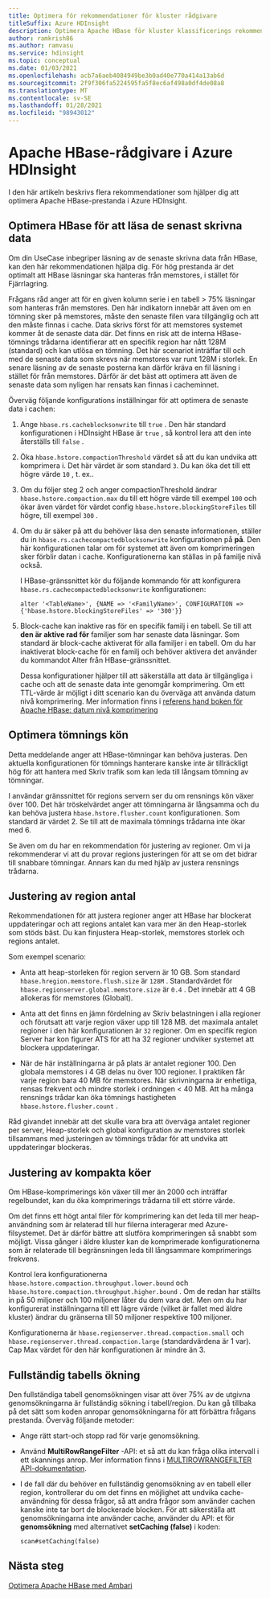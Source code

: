 ```yaml
---
title: Optimera för rekommendationer för kluster rådgivare
titleSuffix: Azure HDInsight
description: Optimera Apache HBase för kluster klassificerings rekommendationer i Azure HDInsight.
author: ramkrish86
ms.author: ramvasu
ms.service: hdinsight
ms.topic: conceptual
ms.date: 01/03/2021
ms.openlocfilehash: acb7a6aeb4084949be3b0ad40e770a414a13ab6d
ms.sourcegitcommit: 2f9f306fa5224595fa5f8ec6af498a0df4de08a8
ms.translationtype: MT
ms.contentlocale: sv-SE
ms.lasthandoff: 01/28/2021
ms.locfileid: "98943012"
---
```

# <a name="apache-hbase-advisories-in-azure-hdinsight"></a>Apache HBase-rådgivare i Azure HDInsight

I den här artikeln beskrivs flera rekommendationer som hjälper dig att optimera Apache HBase-prestanda i Azure HDInsight. 

## <a name="optimize-hbase-to-read-most-recently-written-data"></a>Optimera HBase för att läsa de senast skrivna data

Om din UseCase inbegriper läsning av de senaste skrivna data från HBase, kan den här rekommendationen hjälpa dig. För hög prestanda är det optimalt att HBase läsningar ska hanteras från memstores, i stället för Fjärrlagring.

Frågans råd anger att för en given kolumn serie i en tabell > 75% läsningar som hanteras från memstores. Den här indikatorn innebär att även om en tömning sker på memstores, måste den senaste filen vara tillgänglig och att den måste finnas i cache. Data skrivs först för att memstores systemet kommer åt de senaste data där. Det finns en risk att de interna HBase-tömnings trådarna identifierar att en specifik region har nått 128M (standard) och kan utlösa en tömning. Det här scenariot inträffar till och med de senaste data som skrevs när memstores var runt 128M i storlek. En senare läsning av de senaste posterna kan därför kräva en fil läsning i stället för från memstores. Därför är det bäst att optimera att även de senaste data som nyligen har rensats kan finnas i cacheminnet.

Överväg följande konfigurations inställningar för att optimera de senaste data i cachen:

1. Ange `hbase.rs.cacheblocksonwrite` till `true` . Den här standard konfigurationen i HDInsight HBase är `true` , så kontrol lera att den inte återställs till `false` .

2. Öka `hbase.hstore.compactionThreshold` värdet så att du kan undvika att komprimera i. Det här värdet är som standard `3`. Du kan öka det till ett högre värde `10` , t. ex..

3. Om du följer steg 2 och anger compactionThreshold ändrar `hbase.hstore.compaction.max` du till ett högre värde till exempel `100` och ökar även värdet för värdet config `hbase.hstore.blockingStoreFiles` till högre, till exempel `300` .

4. Om du är säker på att du behöver läsa den senaste informationen, ställer du in `hbase.rs.cachecompactedblocksonwrite` konfigurationen på **på**. Den här konfigurationen talar om för systemet att även om komprimeringen sker förblir datan i cache. Konfigurationerna kan ställas in på familje nivå också. 

   I HBase-gränssnittet kör du följande kommando för att konfigurera `hbase.rs.cachecompactedblocksonwrite` konfigurationen:
   
   ```
   alter '<TableName>', {NAME => '<FamilyName>', CONFIGURATION => {'hbase.hstore.blockingStoreFiles' => '300'}}
   ```

5. Block-cache kan inaktive ras för en specifik familj i en tabell. Se till att **den är aktive rad för** familjer som har senaste data läsningar. Som standard är block-cache aktiverat för alla familjer i en tabell. Om du har inaktiverat block-cache för en familj och behöver aktivera det använder du kommandot Alter från HBase-gränssnittet.

   Dessa konfigurationer hjälper till att säkerställa att data är tillgängliga i cache och att de senaste data inte genomgår komprimering. Om ett TTL-värde är möjligt i ditt scenario kan du överväga att använda datum nivå komprimering. Mer information finns i [referens hand boken för Apache HBase: datum nivå komprimering](https://hbase.apache.org/book.html#ops.date.tiered)  

## <a name="optimize-the-flush-queue"></a>Optimera tömnings kön

Detta meddelande anger att HBase-tömningar kan behöva justeras. Den aktuella konfigurationen för tömnings hanterare kanske inte är tillräckligt hög för att hantera med Skriv trafik som kan leda till långsam tömning av tömningar.

I användar gränssnittet för regions servern ser du om rensnings kön växer över 100. Det här tröskelvärdet anger att tömningarna är långsamma och du kan behöva justera   `hbase.hstore.flusher.count` konfigurationen. Som standard är värdet 2. Se till att de maximala tömnings trådarna inte ökar med 6.

Se även om du har en rekommendation för justering av regioner. Om vi ja rekommenderar vi att du provar regions justeringen för att se om det bidrar till snabbare tömningar. Annars kan du med hjälp av justera rensnings trådarna.

## <a name="region-count-tuning"></a>Justering av region antal

Rekommendationen för att justera regioner anger att HBase har blockerat uppdateringar och att regions antalet kan vara mer än den Heap-storlek som stöds bäst. Du kan finjustera Heap-storlek, memstores storlek och regions antalet.

Som exempel scenario:

- Anta att heap-storleken för region servern är 10 GB. Som standard `hbase.hregion.memstore.flush.size` är `128M` . Standardvärdet för `hbase.regionserver.global.memstore.size` är `0.4` . Det innebär att 4 GB allokeras för memstores (Globalt).

- Anta att det finns en jämn fördelning av Skriv belastningen i alla regioner och förutsatt att varje region växer upp till 128 MB. det maximala antalet regioner i den här konfigurationen är `32` regioner. Om en specifik region Server har kon figurer ATS för att ha 32 regioner undviker systemet att blockera uppdateringar.

- När de här inställningarna är på plats är antalet regioner 100. Den globala memstores i 4 GB delas nu över 100 regioner. I praktiken får varje region bara 40 MB för memstores. När skrivningarna är enhetliga, rensas frekvent och mindre storlek i ordningen < 40 MB. Att ha många rensnings trådar kan öka tömnings hastigheten `hbase.hstore.flusher.count` .

Råd givandet innebär att det skulle vara bra att överväga antalet regioner per server, Heap-storlek och global konfiguration av memstores storlek tillsammans med justeringen av tömnings trådar för att undvika att uppdateringar blockeras.

## <a name="compaction-queue-tuning"></a>Justering av kompakta köer

Om HBase-komprimerings kön växer till mer än 2000 och inträffar regelbundet, kan du öka komprimerings trådarna till ett större värde.

Om det finns ett högt antal filer för komprimering kan det leda till mer heap-användning som är relaterad till hur filerna interagerar med Azure-filsystemet. Det är därför bättre att slutföra komprimeringen så snabbt som möjligt. Vissa gånger i äldre kluster kan de komprimerade konfigurationerna som är relaterade till begränsningen leda till långsammare komprimerings frekvens.

Kontrol lera konfigurationerna `hbase.hstore.compaction.throughput.lower.bound` och `hbase.hstore.compaction.throughput.higher.bound` . Om de redan har ställts in på 50 miljoner och 100 miljoner låter du dem vara det. Men om du har konfigurerat inställningarna till ett lägre värde (vilket är fallet med äldre kluster) ändrar du gränserna till 50 miljoner respektive 100 miljoner.

Konfigurationerna är `hbase.regionserver.thread.compaction.small` och `hbase.regionserver.thread.compaction.large` (standardvärdena är 1 var).
Cap Max värdet för den här konfigurationen är mindre än 3.

## <a name="full-table-scan"></a>Fullständig tabells ökning

Den fullständiga tabell genomsökningen visar att över 75% av de utgivna genomsökningarna är fullständig sökning i tabell/region. Du kan gå tillbaka på det sätt som koden anropar genomsökningarna för att förbättra frågans prestanda. Överväg följande metoder:

* Ange rätt start-och stopp rad för varje genomsökning.

* Använd **MultiRowRangeFilter** -API: et så att du kan fråga olika intervall i ett skannings anrop. Mer information finns i [MULTIROWRANGEFILTER API-dokumentation](https://hbase.apache.org/2.1/apidocs/org/apache/hadoop/hbase/filter/MultiRowRangeFilter.html).

* I de fall där du behöver en fullständig genomsökning av en tabell eller region, kontrollerar du om det finns en möjlighet att undvika cache-användning för dessa frågor, så att andra frågor som använder cachen kanske inte tar bort de blockerade blocken. För att säkerställa att genomsökningarna inte använder cache, använder du API: et för **genomsökning** med alternativet **setCaching (false)** i koden: 

   ```
   scan#setCaching(false)
   ```
   
## <a name="next-steps"></a>Nästa steg

[Optimera Apache HBase med Ambari](../optimize-hbase-ambari.md)
